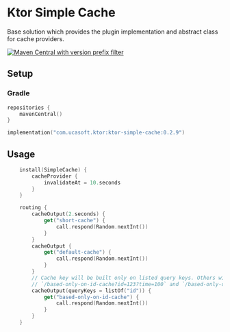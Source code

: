 # Ktor Simple Cache
Base solution which provides the plugin implementation and abstract class for cache providers.

[![Maven Central with version prefix filter](https://img.shields.io/maven-central/v/com.ucasoft.ktor/ktor-simple-cache/0.2.9?color=blue)](https://search.maven.org/artifact/com.ucasoft.ktor/ktor-simple-cache/0.2.9/jar)
## Setup
### Gradle
```kotlin
repositories {
    mavenCentral()
}

implementation("com.ucasoft.ktor:ktor-simple-cache:0.2.9")
```
## Usage
```kotlin
    install(SimpleCache) {
        cacheProvider {
            invalidateAt = 10.seconds
        }
    }

    routing {
        cacheOutput(2.seconds) {
            get("short-cache") {
                call.respond(Random.nextInt())
            }
        }
        cacheOutput {
            get("default-cache") {
                call.respond(Random.nextInt())
            }
        }
        // Cache key will be built only on listed query keys. Others will be ignored!
        // `/based-only-on-id-cache?id=123?time=100` and `/based-only-on-id-cache?id=123?time=200` requests will use similar cache key!
        cacheOutput(queryKeys = listOf("id")) {
            get("based-only-on-id-cache") {
                call.respond(Random.nextInt())
            }
        }
    }
```